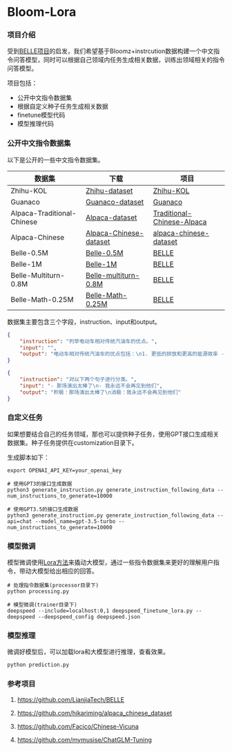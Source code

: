 # Bloom-Lora
### 项目介绍

受到[BELLE项目](https://github.com/LianjiaTech/BELLE)的启发，我们希望基于Bloomz+instrcution数据构建一个中文指令问答模型，同时可以根据自己领域内任务生成相关数据，训练出领域相关的指令问答模型。

项目包括：

- 公开中文指令数据集
- 根据自定义种子任务生成相关数据
- finetune模型代码
- 模型推理代码



### 公开中文指令数据集

以下是公开的一些中文指令数据集。

| 数据集                     | 下载                                                         | 项目                                                         |
| -------------------------- | ------------------------------------------------------------ | ------------------------------------------------------------ |
| Zhihu-KOL                  | [Zhihu-dataset](https://huggingface.co/datasets/wangrui6/Zhihu-KOL) | [Zhihu-KOL](https://github.com/wangrui6/Zhihu-KOL)           |
| Guanaco                    | [Guanaco-dataset](https://huggingface.co/datasets/JosephusCheung/GuanacoDataset) | [Guanaco](https://guanaco-model.github.io/)                  |
| Alpaca-Traditional-Chinese | [Alpaca-dataset](https://github.com/ntunlplab/traditional-chinese-alpaca/tree/main/data) | [Traditional-Chinese-Alpaca](https://github.com/ntunlplab/traditional-chinese-alpaca) |
| Alpaca-Chinese             | [Alpaca-Chinese-dataset](https://github.com/hikariming/alpaca_chinese_dataset/tree/main/%E7%BF%BB%E8%AF%91%E5%90%8E%E7%9A%84%E4%B8%AD%E6%96%87%E6%95%B0%E6%8D%AE) | [alpaca-chinese-dataset](https://github.com/hikariming/alpaca_chinese_dataset) |
| Belle-0.5M                 | [Belle-0.5M](https://huggingface.co/datasets/BelleGroup/train_0.5M_CN) | [BELLE](https://github.com/LianjiaTech/BELLE)                |
| Belle-1M                   | [Belle-1M](https://huggingface.co/datasets/BelleGroup/train_1M_CN) | [BELLE](https://github.com/LianjiaTech/BELLE)                |
| Belle-Multiturn-0.8M       | [Belle-multiturn-0.8M](https://huggingface.co/datasets/BelleGroup/multiturn_chat_0.8M) | [BELLE](https://github.com/LianjiaTech/BELLE)                |
| Belle-Math-0.25M           | [Belle-Math-0.25M](https://huggingface.co/datasets/BelleGroup/school_math_0.25M) | [BELLE](https://github.com/LianjiaTech/BELLE)                |

数据集主要包含三个字段，instruction、input和output。

```json
{
	"instruction": "列举电动车相对传统汽油车的优点。",
	"input": "",
	"output": "电动车相对传统汽油车的优点包括：\n1. 更低的排放和更高的能源效率 - 电动车所产生的有害排放物质远少于汽油车，并且它们的能源利用效率更高。\n2. 更低的维护成本 - 电动车需要更少的保养和通常拥有较少的运动部件，从而降低了总体维护成本。\n3. 更低的燃料成本 - 电动车需要比汽油车少得多的燃料，因此随着时间的推移，可以节省成本。\n4. 更长的续航里程 - 电动车单次充电可以行驶比汽油车更远的距离，非常适合长途通勤。\n5. 更为安静的运行 - 电动车比汽油车要安静得多，使驾驶更加愉悦。"
}

{
	"instruction": "对以下两个句子进行分类。",
	"input": "- 那场演出太棒了\n- 我永远不会再见到他们",
	"output": "积极：那场演出太棒了\n消极：我永远不会再见到他们"
}
```



### 自定义任务

如果想要结合自己的任务领域，那也可以提供种子任务，使用GPT接口生成相关数据集。种子任务提供在customization目录下。

生成脚本如下：

```shell
export OPENAI_API_KEY=your_openai_key

# 使用GPT3的接口生成数据
python3 generate_instruction.py generate_instruction_following_data --num_instructions_to_generate=10000

# 使用GPT3.5的接口生成数据
python3 generate_instruction.py generate_instruction_following_data --api=chat --model_name=gpt-3.5-turbo --num_instructions_to_generate=10000
```



### 模型微调

模型微调使用[Lora方法](https://arxiv.org/pdf/2106.09685.pdf)来撬动大模型，通过一些指令数据集来更好的理解用户指令，带动大模型给出相应的回答。

```shell
# 处理指令数据集(processor目录下)
python processing.py

# 模型微调(trainer目录下)
deepspeed --include=localhost:0,1 deepspeed_finetune_lora.py --deepspeed --deepspeed_config deepspeed.json
```



### 模型推理

微调好模型后，可以加载lora和大模型进行推理，查看效果。

```python
python prediction.py
```



### 参考项目

1. https://github.com/LianjiaTech/BELLE

2. https://github.com/hikariming/alpaca_chinese_dataset

3. https://github.com/Facico/Chinese-Vicuna

4. https://github.com/mymusise/ChatGLM-Tuning

   
